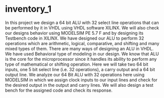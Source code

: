 # inventory_1
In this project we design a 64 bit ALU with 32 select line operations that can be performed by it in VHDL using VHDL software XILINX. We will also check our designs behavior using MODELSIM PE 5.7 F and by designing its Testbench code in XILINX. We have designed our ALU to perform 32 operations which are arithmetic, logical, comparative, and shifting and many mixed types of them. There are many ways of designing an ALU in VHDL. We have used Behavioral type of modeling in our design. We know that ALU is the core for the microprocessor since it handles its ability to perform any type of mathematical or shifting operation. Here we will take two 64 bit inputs, one 5 bit select line (i.e. 32 operations), a carry output and a 64 bit output line.
We analyze our 64 Bit ALU with 32 operations here using MODELSIM in which we assign clock inputs to our input lines and check for the desired output in the output and carry lines. We will also design a test bench for the assigned code and check its response. 
